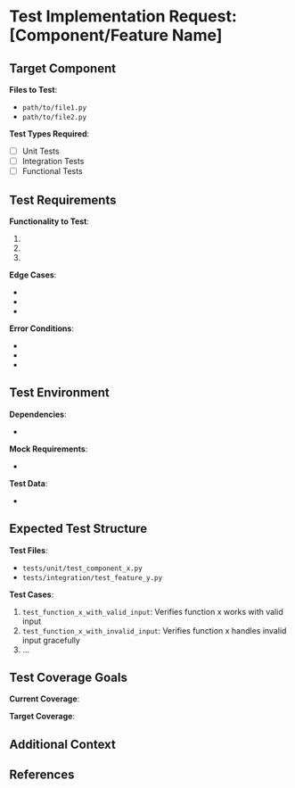 # Test Implementation Request: [Component/Feature Name]

## Target Component
<!-- What component or feature needs testing? -->

**Files to Test**:
<!-- List the specific files that need tests -->
- `path/to/file1.py`
- `path/to/file2.py`

**Test Types Required**:
<!-- What types of tests are needed? -->
- [ ] Unit Tests
- [ ] Integration Tests
- [ ] Functional Tests

## Test Requirements

**Functionality to Test**:
<!-- List the specific functionality that needs testing -->
1. 
2. 
3. 

**Edge Cases**:
<!-- List important edge cases to test -->
- 
- 
- 

**Error Conditions**:
<!-- List error conditions to test -->
- 
- 
- 

## Test Environment

**Dependencies**:
<!-- List any dependencies needed for testing -->
- 

**Mock Requirements**:
<!-- What needs to be mocked? -->
- 

**Test Data**:
<!-- Describe any test data needed -->
- 

## Expected Test Structure

**Test Files**:
<!-- What test files should be created/modified? -->
- `tests/unit/test_component_x.py`
- `tests/integration/test_feature_y.py`

**Test Cases**:
<!-- List expected test cases with brief descriptions -->
1. `test_function_x_with_valid_input`: Verifies function x works with valid input
2. `test_function_x_with_invalid_input`: Verifies function x handles invalid input gracefully
3. ...

## Test Coverage Goals
<!-- What level of coverage is expected? -->

**Current Coverage**:
<!-- Current test coverage if known -->

**Target Coverage**:
<!-- Target test coverage after implementation -->

## Additional Context
<!-- Any other information that will help with test implementation -->

## References
<!-- Link to documentation, relevant code, etc. --> 